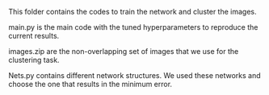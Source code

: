 
This folder contains the codes to train the network and cluster the images. 

main.py is the main code with the tuned hyperparameters to reproduce the current results. 

images.zip are the non-overlapping set of images that we use for the clustering task. 

Nets.py contains different network structures. We used these networks and choose the one that results in the minimum error. 
